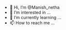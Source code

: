 - 👋 Hi, I’m @Manish_netha
- 👀 I’m interested in ...
- 🌱 I’m currently learning ...
- 📫 How to reach me ...

<!---
poseidon-eye/poseidon-eye is a ✨ special ✨ repository because its `README.md` (this file) appears on your GitHub profile.
You can click the Preview link to take a look at your changes.
--->
